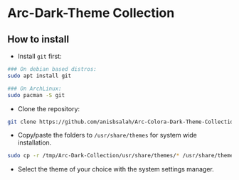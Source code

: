 # Arc-Dark-Theme Collection

## How to install

* Install `git` first:

```bash
### On debian based distros:
sudo apt install git

### On ArchLinux:
sudo pacman -S git
```

* Clone the repository:

```bash
git clone https://github.com/anisbsalah/Arc-Colora-Dark-Theme-Collection.git /tmp/Arc-Dark-Collection
```

* Copy/paste the folders to `/usr/share/themes` for system wide installation.

```bash
sudo cp -r /tmp/Arc-Dark-Collection/usr/share/themes/* /usr/share/themes/
```

* Select the theme of your choice with the system settings manager.
